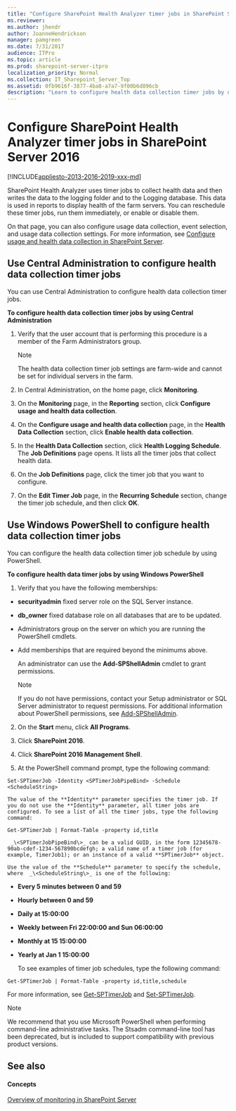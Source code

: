 ```yaml
---
title: "Configure SharePoint Health Analyzer timer jobs in SharePoint Server 2016"
ms.reviewer: 
ms.author: jhendr
author: JoanneHendrickson
manager: pamgreen
ms.date: 7/31/2017
audience: ITPro
ms.topic: article
ms.prod: sharepoint-server-itpro
localization_priority: Normal
ms.collection: IT_Sharepoint_Server_Top
ms.assetid: 0fb9616f-3877-4ba8-a7a7-9f00b6d896cb
description: "Learn to configure health data collection timer jobs by using the SharePoint Central Administration website or Windows PowerShell."
---
```


# Configure SharePoint Health Analyzer timer jobs in SharePoint Server 2016

[!INCLUDE[appliesto-2013-2016-2019-xxx-md](../includes/appliesto-2013-2016-2019-xxx-md.md)]
  
SharePoint Health Analyzer uses timer jobs to collect health data and then writes the data to the logging folder and to the Logging database. This data is used in reports to display health of the farm servers. You can reschedule these timer jobs, run them immediately, or enable or disable them. 
  
On that page, you can also configure usage data collection, event selection, and usage data collection settings. For more information, see [Configure usage and health data collection in SharePoint Server](configure-usage-and-health-data-collection.md).
  
    
## Use Central Administration to configure health data collection timer jobs
<a name="section1"> </a>

You can use Central Administration to configure health data collection timer jobs.
  
 **To configure health data collection timer jobs by using Central Administration**
  
1. Verify that the user account that is performing this procedure is a member of the Farm Administrators group.
    
    > [!NOTE]
    > The health data collection timer job settings are farm-wide and cannot be set for individual servers in the farm. 
  
2. In Central Administration, on the home page, click **Monitoring**.
    
3. On the **Monitoring** page, in the **Reporting** section, click **Configure usage and health data collection**.
    
4. On the **Configure usage and health data collection** page, in the **Health Data Collection** section, click **Enable health data collection**.
    
5. In the **Health Data Collection** section, click **Health Logging Schedule**. The **Job Definitions** page opens. It lists all the timer jobs that collect health data. 
    
6. On the **Job Definitions** page, click the timer job that you want to configure. 
    
7. On the **Edit Timer Job** page, in the **Recurring Schedule** section, change the timer job schedule, and then click **OK**.
    
## Use Windows PowerShell to configure health data collection timer jobs
<a name="section2"> </a>

You can configure the health data collection timer job schedule by using PowerShell.
  
 **To configure health data timer jobs by using Windows PowerShell**
  
1. Verify that you have the following memberships:
    
  - **securityadmin** fixed server role on the SQL Server instance. 
    
  - **db_owner** fixed database role on all databases that are to be updated. 
    
  - Administrators group on the server on which you are running the PowerShell cmdlets.
    
  - Add memberships that are required beyond the minimums above.
    
    An administrator can use the **Add-SPShellAdmin** cmdlet to grant permissions. 
    
    > [!NOTE]
    > If you do not have permissions, contact your Setup administrator or SQL Server administrator to request permissions. For additional information about PowerShell permissions, see [Add-SPShellAdmin](/powershell/module/sharepoint-server/Add-SPShellAdmin?view=sharepoint-ps). 
  
2. On the **Start** menu, click **All Programs**. 
    
3. Click **SharePoint 2016**.
    
4. Click **SharePoint 2016 Management Shell**.
    
5. At the PowerShell command prompt, type the following command:
    
  ```
  Set-SPTimerJob -Identity <SPTimerJobPipeBind> -Schedule <ScheduleString>
  ```

    The value of the **Identity** parameter specifies the timer job. If you do not use the **Identity** parameter, all timer jobs are configured. To see a list of all the timer jobs, type the following command: 
    
  ```
  Get-SPTimerJob | Format-Table -property id,title
  ```

     _\<SPTimerJobPipeBind\>_ can be a valid GUID, in the form 12345678-90ab-cdef-1234-567890bcdefgh; a valid name of a timer job (for example, TimerJob1); or an instance of a valid **SPTimerJob** object. 
    
    Use the value of the **Schedule** parameter to specify the schedule, where  _\<ScheduleString\>_ is one of the following: 
    
  - **Every 5 minutes between 0 and 59**
    
  - **Hourly between 0 and 59**
    
  - **Daily at 15:00:00**
    
  - **Weekly between Fri 22:00:00 and Sun 06:00:00**
    
  - **Monthly at 15 15:00:00**
    
  - **Yearly at Jan 1 15:00:00**
    
    To see examples of timer job schedules, type the following command:
    
  ```
  Get-SPTimerJob | Format-Table -property id,title,schedule
  ```

For more information, see [Get-SPTimerJob](/powershell/module/sharepoint-server/Get-SPTimerJob?view=sharepoint-ps) and [Set-SPTimerJob](/powershell/module/sharepoint-server/Set-SPTimerJob?view=sharepoint-ps). 
  
> [!NOTE]
> We recommend that you use Microsoft PowerShell when performing command-line administrative tasks. The Stsadm command-line tool has been deprecated, but is included to support compatibility with previous product versions. 
  
## See also
<a name="section2"> </a>

#### Concepts

[Overview of monitoring in SharePoint Server](monitoring-overview.md)

